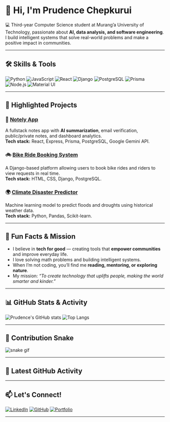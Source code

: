 # 👋 Hi, I'm Prudence Chepkurui

💻 Third-year Computer Science student at Murang’a University of Technology, passionate about **AI, data analysis, and software engineering**. I build intelligent systems that solve real-world problems and make a positive impact in communities.

---

## 🛠 Skills & Tools
![Python](https://img.shields.io/badge/Python-3776AB?style=for-the-badge&logo=python&logoColor=white)
![JavaScript](https://img.shields.io/badge/JavaScript-323330?style=for-the-badge&logo=javascript&logoColor=F7DF1E)
![React](https://img.shields.io/badge/React-20232A?style=for-the-badge&logo=react&logoColor=61DAFB)
![Django](https://img.shields.io/badge/Django-092E20?style=for-the-badge&logo=django&logoColor=white)
![PostgreSQL](https://img.shields.io/badge/PostgreSQL-316192?style=for-the-badge&logo=postgresql&logoColor=white)
![Prisma](https://img.shields.io/badge/Prisma-2D3748?style=for-the-badge&logo=prisma&logoColor=white)
![Node.js](https://img.shields.io/badge/Node.js-339933?style=for-the-badge&logo=nodedotjs&logoColor=white)
![Material UI](https://img.shields.io/badge/Material%20UI-007FFF?style=for-the-badge&logo=mui&logoColor=white)

---

## 📂 Highlighted Projects
### 📝 [Notely App](https://github.com/chepkuruiprudence/notely)
A fullstack notes app with **AI summarization**, email verification, public/private notes, and dashboard analytics.  
**Tech stack:** React, Express, Prisma, PostgreSQL, Google Gemini API.

### 🚲 [Bike Ride Booking System](https://github.com/chepkuruiprudence/bike-booking-system)
A Django-based platform allowing users to book bike rides and riders to view requests in real time.  
**Tech stack:** HTML, CSS, Django, PostgreSQL.

### 🌍 [Climate Disaster Predictor](https://github.com/chepkuruiprudence/climate-disaster-predictor)
Machine learning model to predict floods and droughts using historical weather data.  
**Tech stack:** Python, Pandas, Scikit-learn.

---

## 🌟 Fun Facts & Mission
- I believe in **tech for good** — creating tools that **empower communities** and improve everyday life.
- I love solving math problems and building intelligent systems.
- When I’m not coding, you’ll find me **reading, mentoring, or exploring nature**.
- My mission: *“To create technology that uplifts people, making the world smarter and kinder.”*

---

## 📊 GitHub Stats & Activity
![Prudence's GitHub stats](https://github-readme-stats.vercel.app/api?username=chepkuruiprudence&show_icons=true&theme=radical)
![Top Langs](https://github-readme-stats.vercel.app/api/top-langs/?username=chepkuruiprudence&layout=compact&theme=radical)

---

## 🐍 Contribution Snake
![snake gif](https://github.com/chepkuruiprudence/chepkuruiprudence/blob/output/github-contribution-grid-snake.svg)

---

## 📌 Latest GitHub Activity
<!--START_SECTION:activity-->
<!-- This section will be automatically updated by GitHub Actions -->
<!--END_SECTION:activity-->

---

## 📫 Let's Connect!
[![LinkedIn](https://img.shields.io/badge/LinkedIn-0077B5?style=for-the-badge&logo=linkedin&logoColor=white)](https://linkedin.com/in/prudence-chepkurui)
[![GitHub](https://img.shields.io/badge/GitHub-000000?style=for-the-badge&logo=github&logoColor=white)](https://github.com/chepkuruiprudence)
[![Portfolio](https://img.shields.io/badge/Portfolio-FF4088?style=for-the-badge&logo=aboutdotme&logoColor=white)](#)

---
